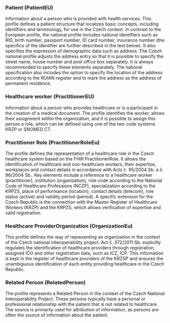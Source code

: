 ### Patient (PatientEU)
Information about a person who is provided with health services. This profile defines a patient structure that localizes basic concepts, including identifiers and terminology, for use in the Czech context. In contrast to the European profile, the national profile includes national identifiers such as RID, birth number, passport number, ID card number, insurance number (the specifics of the identifier are further described in the text below). It also specifies the expression of demographic data such as address. The Czech national profile adjusts the address entry so that it is possible to specify the street name, house number and post office box separately. It is always recommended to specify these elements separately. The national specification also includes the option to specify the location of the address according to the RUIAN register and to mark the address as the address of permanent residence.
### Healthcare worker (PractitionerEU)
Information about a person who provides healthcare or is a participant in the creation of a medical document. The profile identifies the worker, allows their assignment within the organization, and it is possible to assign this person a role, which can be defined using one of the two code systems KRZP or SNOMED CT.
### Practitioner Role (PractitionerRoleEu)
The profile defines the representation of a healthcare role in the Czech healthcare system based on the FHIR PractitionerRole. It allows the identification of healthcare and non-healthcare workers, their expertise, workplaces and contact details in accordance with Acts č. 95/2004 Sb. a č. 96/2004 Sb.. Key elements include a reference to a healthcare worker (practitioner), institution (organization), role code according to the National Code of Healthcare Professions (NCZP), specialization according to the KRPZS, place of performance (location), contact details (telecom), role status (active) and validity period (period). A specific extension for the Czech Republic is the connection with the Master Register of Healthcare Workers (KRZP) and the KRPZS, which allows verification of expertise and valid registration.
### Healthcare ProviderOrganization (OrganizationEu)
This profile defines the way of representing an organization in the context of the Czech national interoperability project. Act č. 372/2011 Sb. explicitly regulates the identification of healthcare providers through registration, assigned IČO and other registration data, such as ICZ, ICP. This information is kept in the register of healthcare providers of the KRZSP and ensures the unambiguous identification of each entity providing healthcare in the Czech Republic.
### Related Person (RelatedPerson)
The profile represents a Related Person in the context of the Czech National Interoperability Project. These persons typically have a personal or professional relationship with the patient that is not related to healthcare. The source is primarily used for attribution of information, as persons are often the source of information about the patient.